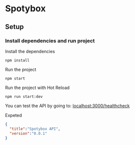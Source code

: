 # Spotybox

## Setup

### Install dependencies and run project

Install the dependencies

```
npm install
```

Run the project

```
npm start
```

Run the project with Hot Reload

```
npm run start:dev
```

You can test the API by going to: [localhost:3000/healthcheck](http://localhost:3000/healthcheck)

Expeted

```JSON
{
  "title":"Spotybox API",
  "version":"0.0.1"
}
```
